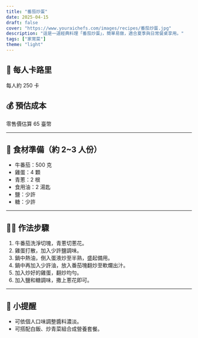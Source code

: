 ```yaml
---
title: "番茄炒蛋"
date: 2025-04-15
draft: false
cover: "https://www.youraichefs.com/images/recipes/番茄炒蛋.jpg"
description: "這是一道經典料理「番茄炒蛋」，簡單易做，適合夏季與日常餐桌享用。"
tags: ["家常菜"]
theme: "light"
---
```


## 🥄 每人卡路里  
每人約 250 卡

## 💰 預估成本  
零售價估算 65 臺幣

---

## 🧾 食材準備（約 2~3 人份）

- 牛番茄：500 克
- 雞蛋：4 顆
- 青蔥：2 根
- 食用油：2 湯匙
- 鹽：少許 
- 糖：少許 

---

## 👩‍🍳 作法步驟

1. 牛番茄洗淨切塊，青蔥切蔥花。
2. 雞蛋打散，加入少許鹽調味。
3. 鍋中熱油，倒入蛋液炒至半熟，盛起備用。
4. 鍋中再加入少許油，放入番茄塊翻炒至軟爛出汁。
5. 加入炒好的雞蛋，翻炒均勻。
6. 加入鹽和糖調味，撒上蔥花即可。

---

## 📝 小提醒

- 可依個人口味調整醬料濃淡。
- 可搭配白飯、炒青菜組合成營養套餐。
